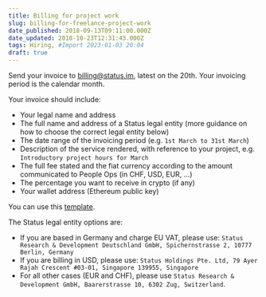 ```yaml
---
title: Billing for project work
slug: billing-for-freelance-project-work
date_published: 2018-09-13T09:11:00.000Z
date_updated: 2018-10-23T12:31:43.000Z
tags: Hiring, #Import 2023-01-03 20:04
draft: true
---
```


Send your invoice to [billing@status.im](billing@status.im), latest on the 20th.
Your invoicing period is the calendar month. 

Your invoice should include:

- Your legal name and address
- The full name and address of a Status legal entity (more guidance on how to choose the correct legal entity below)
- The date range of the invoicing period (e.g. `1st March to 31st March`)
- Description of the service rendered, with reference to your project, e.g. `Introductory project hours for March`
- The full fee stated and the fiat currency according to the amount communicated to People Ops (in CHF, USD, EUR, …)
- The percentage you want to receive in crypto (if any)
- Your wallet address (Ethereum public key)

You can use this [template](https://docs.google.com/spreadsheets/d/1UdMS3KrI2bNFGVtlXBAxwLg_LQrE-pVdNaVjwVkUSnE/edit#gid=790763898).

The Status legal entity options are:

- If you are based in Germany and charge EU VAT, please use: `Status Research & Development Deutschland GmbH, Spichernstrasse 2, 10777 Berlin, Germany`
- If you are billing in USD, please use: `Status Holdings Pte. Ltd, 79 Ayer Rajah Crescent #03-01, Singapore 139955, Singapore`
- For all other cases (EUR and CHF), please use `Status Research & Development GmbH, Baarerstrasse 10, 6302 Zug, Switzerland`.
